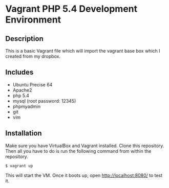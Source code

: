 # Vagrant PHP 5.4 Development Environment

## Description

This is a basic Vagrant file which will import the vagrant base box which I
created from my dropbox. 

## Includes

* Ubuntu Precise 64
* Apache2
* php 5.4
* mysql (root password: 12345)
* phpmyadmin
* git
* vim

## Installation

Make sure you have VirtualBox and Vagrant installed. Clone this repository.
Then all you have to do is run the following command from within the
repository.

    $ vagrant up

This will start the VM. Once it boots up, open [http://localhost:8080/](http://localhost:8080/)
to test it.

